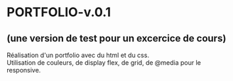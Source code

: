 # PORTFOLIO-v.0.1
## (une version de test pour un excercice de cours)


Réalisation d'un portfolio avec du html et du css.
</br>
Utilisation de couleurs, de display flex, de grid, de @media pour le responsive.
